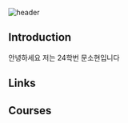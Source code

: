 ![header](https://capsule-render.vercel.app/api?type=Venom&Color=white&height=2006&&secetion=header&text=Have%20%A%20Nice%20Day❤️🍀)

## Introduction
안녕하세요 저는 24학번 문소현입니다

## Links

## Courses
